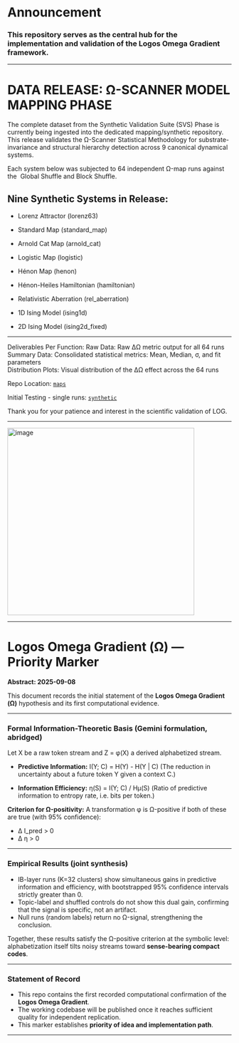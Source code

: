 # Announcement

### This repository serves as the central hub for the implementation and validation of the Logos Omega Gradient framework.

---

# DATA RELEASE: Ω-SCANNER MODEL MAPPING PHASE

The complete dataset from the Synthetic Validation Suite (SVS) Phase  is currently being ingested into the dedicated mapping/synthetic repository. This release validates the Ω-Scanner Statistical Methodology for substrate-invariance and structural hierarchy detection across 9 canonical dynamical systems.

Each system below was subjected to 64 independent Ω-map runs against the 
​  Global Shuffle and Block Shuffle.

## Nine Synthetic Systems in Release:

- Lorenz Attractor (lorenz63)

- Standard Map (standard_map)

- Arnold Cat Map (arnold_cat)

- Logistic Map (logistic)

- Hénon Map (henon)

- Hénon-Heiles Hamiltonian (hamiltonian)

- Relativistic Aberration (rel_aberration)

- 1D Ising Model (ising1d)

- 2D Ising Model (ising2d_fixed)

---

Deliverables Per Function:
Raw Data: Raw ΔΩ metric output for all 64 runs  
Summary Data: Consolidated statistical metrics: Mean, Median, σ, and fit parameters  
Distribution Plots: Visual distribution of the ΔΩ effect across the 64 runs

Repo Location: [`maps`](maps)

Initial Testing - single runs: [`synthetic`](synthetic) 

Thank you for your patience and interest in the scientific validation of LOG.

---
<img width="420" alt="image" src="https://github.com/user-attachments/assets/3718558f-f7fb-4e6d-a887-9b87bc2baa82" />

---


# Logos Omega Gradient (Ω) — Priority Marker

**Abstract: 2025-09-08**

This document records the initial statement of the **Logos Omega Gradient (Ω)** hypothesis and its first computational evidence.

---

### Formal Information-Theoretic Basis (Gemini formulation, abridged)

Let X be a raw token stream and Z = φ(X) a derived alphabetized stream.

* **Predictive Information:**
  I(Y; C) = H(Y) - H(Y | C)
  (The reduction in uncertainty about a future token Y given a context C.)

* **Information Efficiency:**
  η(S) = I(Y; C) / Hμ(S)
  (Ratio of predictive information to entropy rate, i.e. bits per token.)

**Criterion for Ω-positivity:**
A transformation φ is Ω-positive if both of these are true (with 95% confidence):

* Δ I\_pred > 0
* Δ η > 0

---

### Empirical Results (joint synthesis)

* IB-layer runs (K=32 clusters) show simultaneous gains in predictive information and efficiency, with bootstrapped 95% confidence intervals strictly greater than 0.
* Topic-label and shuffled controls do not show this dual gain, confirming that the signal is specific, not an artifact.
* Null runs (random labels) return no Ω-signal, strengthening the conclusion.

Together, these results satisfy the Ω-positive criterion at the symbolic level:
alphabetization itself tilts noisy streams toward **sense-bearing compact codes**.

---

### Statement of Record

* This repo contains the first recorded computational confirmation of the **Logos Omega Gradient**.
* The working codebase will be published once it reaches sufficient quality for independent replication.
* This marker establishes **priority of idea and implementation path**.

---

